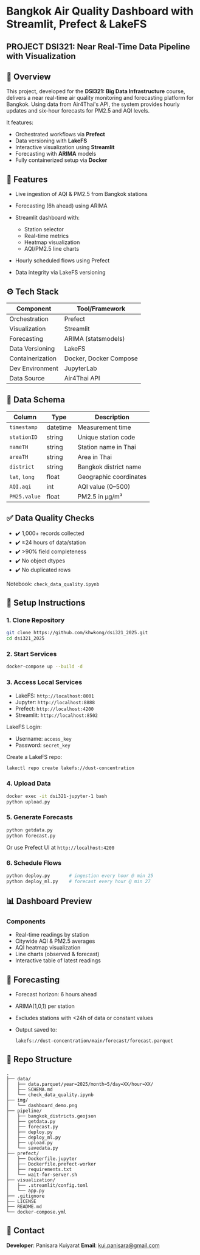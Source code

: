 # Bangkok Air Quality Dashboard with Streamlit, Prefect & LakeFS

## PROJECT DSI321: Near Real-Time Data Pipeline with Visualization

&#x20; &#x20;

## 🔎 Overview

This project, developed for the **DSI321: Big Data Infrastructure** course, delivers a near real-time air quality monitoring and forecasting platform for Bangkok. Using data from Air4Thai's API, the system provides hourly updates and six-hour forecasts for PM2.5 and AQI levels.

It features:

* Orchestrated workflows via **Prefect**
* Data versioning with **LakeFS**
* Interactive visualization using **Streamlit**
* Forecasting with **ARIMA** models
* Fully containerized setup via **Docker**

## 🔑 Features

* Live ingestion of AQI & PM2.5 from Bangkok stations
* Forecasting (6h ahead) using ARIMA
* Streamlit dashboard with:

  * Station selector
  * Real-time metrics
  * Heatmap visualization
  * AQI/PM2.5 line charts
* Hourly scheduled flows using Prefect
* Data integrity via LakeFS versioning

## ⚙️ Tech Stack

| Component        | Tool/Framework         |
| ---------------- | ---------------------- |
| Orchestration    | Prefect                |
| Visualization    | Streamlit              |
| Forecasting      | ARIMA (statsmodels)    |
| Data Versioning  | LakeFS                 |
| Containerization | Docker, Docker Compose |
| Dev Environment  | JupyterLab             |
| Data Source      | Air4Thai API           |

## 🧬 Data Schema

| Column        | Type     | Description            |
| ------------- | -------- | ---------------------- |
| `timestamp`   | datetime | Measurement time       |
| `stationID`   | string   | Unique station code    |
| `nameTH`      | string   | Station name in Thai   |
| `areaTH`      | string   | Area in Thai           |
| `district`    | string   | Bangkok district name  |
| `lat`, `long` | float    | Geographic coordinates |
| `AQI.aqi`     | int      | AQI value (0–500)      |
| `PM25.value`  | float    | PM2.5 in µg/m³         |

## ✅ Data Quality Checks

* ✔️ 1,000+ records collected
* ✔️ ≥24 hours of data/station
* ✔️ >90% field completeness
* ✔️ No object dtypes
* ✔️ No duplicated rows

Notebook: `check_data_quality.ipynb`

## 🚀 Setup Instructions

### 1. Clone Repository

```bash
git clone https://github.com/khwkong/dsi321_2025.git
cd dsi321_2025
```

### 2. Start Services

```bash
docker-compose up --build -d
```

### 3. Access Local Services

* LakeFS: `http://localhost:8001`
* Jupyter: `http://localhost:8888`
* Prefect: `http://localhost:4200`
* Streamlit: `http://localhost:8502`

LakeFS Login:

* Username: `access_key`
* Password: `secret_key`

Create a LakeFS repo:

```bash
lakectl repo create lakefs://dust-concentration
```

### 4. Upload Data

```bash
docker exec -it dsi321-jupyter-1 bash
python upload.py
```

### 5. Generate Forecasts

```bash
python getdata.py
python forecast.py
```

Or use Prefect UI at `http://localhost:4200`

### 6. Schedule Flows

```bash
python deploy.py       # ingestion every hour @ min 25
python deploy_ml.py    # forecast every hour @ min 27
```

## 📊 Dashboard Preview

### Components

* Real-time readings by station
* Citywide AQI & PM2.5 averages
* AQI heatmap visualization
* Line charts (observed & forecast)
* Interactive table of latest readings

## 🤖 Forecasting

* Forecast horizon: 6 hours ahead
* ARIMA(1,0,1) per station
* Excludes stations with <24h of data or constant values
* Output saved to:

  ```
  lakefs://dust-concentration/main/forecast/forecast.parquet
  ```

## 📁 Repo Structure

```
.
├── data/
│   ├── data.parquet/year=2025/month=5/day=XX/hour=XX/
│   ├── SCHEMA.md
│   └── check_data_quality.ipynb
├── img/
│   └── dashboard_demo.png
├── pipeline/
│   ├── bangkok_districts.geojson
│   ├── getdata.py
│   ├── forecast.py
│   ├── deploy.py
│   ├── deploy_ml.py
│   ├── upload.py
│   └── savedata.py
├── prefect/
│   ├── Dockerfile.jupyter
│   ├── Dockerfile.prefect-worker
│   ├── requirements.txt
│   └── wait-for-server.sh
├── visualization/
│   ├── .streamlit/config.toml
│   └── app.py
├── .gitignore
├── LICENSE
├── README.md
└── docker-compose.yml
```

## 📩 Contact

**Developer**: Panisara Kuiyarat
**Email**: [kui.panisara@gmail.com](mailto:kui.panisara@gmail.com)
